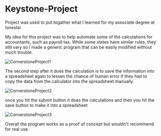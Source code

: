 # Keystone-Project
Project was used to put togather what I learned for my associate degree at lonestar

My idea for this project was to help automate some of the calculations for accountants, such as payroll tax. While some states have similar rules, they still vary so I made a generic program that can be easily modified without much trouble. 

![CornerstoneProject1](https://github.com/user-attachments/assets/39689f75-eff4-40f9-a5aa-074ee516f9a3)

The second step after it does the calculation is to save the information into a spreadsheet again to lessen the chance of human error if they had to copy the data from the calculator into the spreadsheet manually.

![CornerstoneProject2](https://github.com/user-attachments/assets/5306f269-7f44-4bd8-b149-573ec81018f5)

once you hit the submit button it does the calculations and then you hit the save button to make it into a spreadsheet

![CornerstoneProject3](https://github.com/user-attachments/assets/4d4ab853-b2a5-4842-bd25-bd1499d84d6c)

Overall the program works as a proof of concept but wouldn't recommend for real use. 
